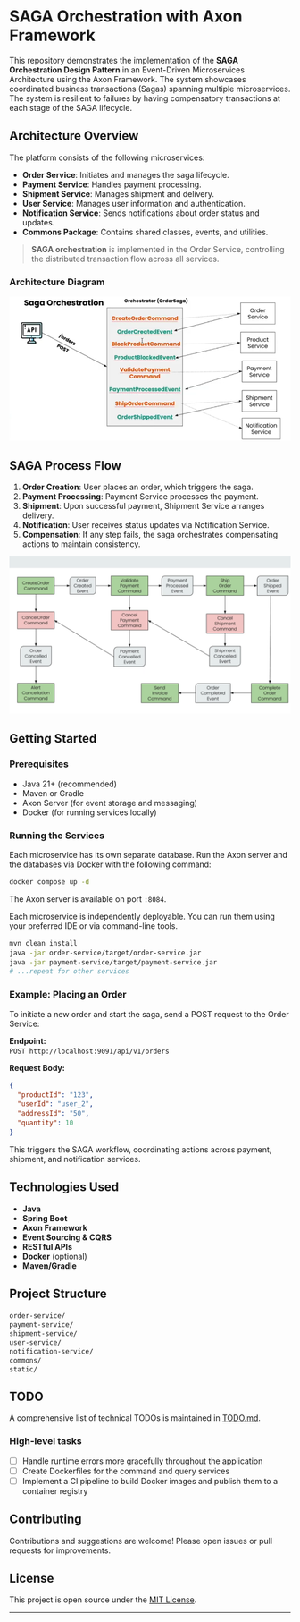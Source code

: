 # SAGA Orchestration with Axon Framework

This repository demonstrates the implementation of the **SAGA Orchestration Design Pattern** in an Event-Driven Microservices Architecture using the Axon Framework. The system showcases coordinated business transactions (Sagas) spanning multiple microservices.
The system is resilient to failures by having compensatory transactions at each stage of the SAGA lifecycle.

## Architecture Overview

The platform consists of the following microservices:
- **Order Service**: Initiates and manages the saga lifecycle.
- **Payment Service**: Handles payment processing.
- **Shipment Service**: Manages shipment and delivery.
- **User Service**: Manages user information and authentication.
- **Notification Service**: Sends notifications about order status and updates.
- **Commons Package**: Contains shared classes, events, and utilities.

> **SAGA orchestration** is implemented in the Order Service, controlling the distributed transaction flow across all services.

### Architecture Diagram

![Architecture Diagram](static/1.png)  


## SAGA Process Flow

1. **Order Creation**: User places an order, which triggers the saga.
2. **Payment Processing**: Payment Service processes the payment.
3. **Shipment**: Upon successful payment, Shipment Service arranges delivery.
4. **Notification**: User receives status updates via Notification Service.
5. **Compensation**: If any step fails, the saga orchestrates compensating actions to maintain consistency.

![Process Flow](static/2.png)

## Getting Started

### Prerequisites

- Java 21+ (recommended)
- Maven or Gradle
- Axon Server (for event storage and messaging)
- Docker (for running services locally)

### Running the Services
Each microservice has its own separate database. Run the Axon server and the databases via Docker with the following command:

```bash
docker compose up -d
```
 The Axon server is available on port `:8084`.  

Each microservice is independently deployable. You can run them using your preferred IDE or via command-line tools.

```bash
mvn clean install
java -jar order-service/target/order-service.jar
java -jar payment-service/target/payment-service.jar
# ...repeat for other services
```

### Example: Placing an Order

To initiate a new order and start the saga, send a POST request to the Order Service:

**Endpoint:**  
`POST http://localhost:9091/api/v1/orders`

**Request Body:**
```json
{
  "productId": "123",
  "userId": "user_2",
  "addressId": "50",
  "quantity": 10
}
```

This triggers the SAGA workflow, coordinating actions across payment, shipment, and notification services.

## Technologies Used

- **Java**
- **Spring Boot**
- **Axon Framework**
- **Event Sourcing & CQRS**
- **RESTful APIs**
- **Docker** (optional)
- **Maven/Gradle**

## Project Structure

```
order-service/
payment-service/
shipment-service/
user-service/
notification-service/
commons/
static/
```

## TODO

A comprehensive list of technical TODOs is maintained in [TODO.md](./TODO.md).

### High-level tasks

- [ ] Handle runtime errors more gracefully throughout the application
- [ ] Create Dockerfiles for the command and query services
- [ ] Implement a CI pipeline to build Docker images and publish them to a container registry

## Contributing

Contributions and suggestions are welcome! Please open issues or pull requests for improvements.

## License

This project is open source under the [MIT License](LICENSE).

---

